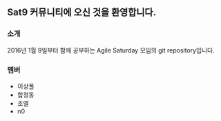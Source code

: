 ## Sat9 커뮤니티에 오신 것을 환영합니다.

### 소개

2016년 1월 9일부터 함께 공부하는 Agile Saturday 모임의 git repository입니다.

### 멤버

- 이상폴
- 합정동
- 조엘
- n0
